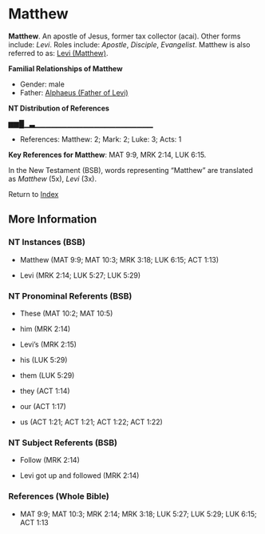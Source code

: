 # Matthew
**Matthew**. 
An apostle of Jesus, former tax collector (acai). 
Other forms include: 
*Levi*. 
Roles include: 
_Apostle_, _Disciple_, _Evangelist_. 
Matthew is also referred to as: 
[Levi (Matthew)](Levi.4.md). 




**Familial Relationships of Matthew**


* Gender: male
* Father: [Alphaeus (Father of Levi)](Alphaeus.2.md)


**NT Distribution of References**

▆▆█▁▃▁▁▁▁▁▁▁▁▁▁▁▁▁▁▁▁▁▁▁▁▁▁
* References: Matthew: 2; Mark: 2; Luke: 3; Acts: 1



**Key References for Matthew**: 
MAT 9:9, MRK 2:14, LUK 6:15. 




In the New Testament (BSB), words representing “Matthew” are translated as 
*Matthew* (5x), *Levi* (3x). 


Return to [Index](00-Index.md)

## More Information

### NT Instances (BSB)

* Matthew (MAT 9:9; MAT 10:3; MRK 3:18; LUK 6:15; ACT 1:13)

* Levi (MRK 2:14; LUK 5:27; LUK 5:29)



### NT Pronominal Referents (BSB)

* These (MAT 10:2; MAT 10:5)

* him (MRK 2:14)

* Levi’s (MRK 2:15)

* his (LUK 5:29)

* them (LUK 5:29)

* they (ACT 1:14)

* our (ACT 1:17)

* us (ACT 1:21; ACT 1:21; ACT 1:22; ACT 1:22)



### NT Subject Referents (BSB)

* Follow (MRK 2:14)

* Levi got up and followed (MRK 2:14)



### References (Whole Bible)

* MAT 9:9; MAT 10:3; MRK 2:14; MRK 3:18; LUK 5:27; LUK 5:29; LUK 6:15; ACT 1:13



